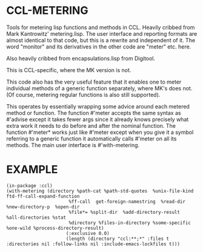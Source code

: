 # CCL-METERING

Tools for metering lisp functions and methods in CCL.
Heavily cribbed from Mark Kantrowitz' metering.lisp. The user interface and reporting formats are almost identical to that code, but this is a rewrite and independent of it. The word "monitor" and its derivatives in the other code are "meter" etc. here.

Also heavily cribbed from encapsulations.lisp from Digitool.

This is CCL-specific, where the MK version is not.

This code also has the very useful feature that it enables one to meter individual methods of a generic function separately, where MK's does not. (Of course, metering regular functions is also still supported).

This operates by essentially wrapping some advice around each metered method or function.
The function #'meter accepts the same syntax as #'advise except it takes fewer args since it already knows precisely what extra work it needs to do before and after the nominal function.
The function #'meter* works just like #'meter except when you give it a symbol referring to a generic function it automatically calls #'meter on all its methods.
The main user interface is #'with-metering.

# EXAMPLE
    (in-package :ccl)
    (with-metering (directory %path-cat %path-std-quotes  %unix-file-kind  ftd-ff-call-expand-function
                           %ff-call  get-foreign-namestring  %read-dir  %new-directory-p  %open-dir
                           %file*= %split-dir  %add-directory-result  %all-directories %stat
                           %directory %files-in-directory %some-specific %one-wild %process-directory-result)
                          (:exclusive 0.0)
                          (length (directory "ccl:**;*" :files t :directories nil :follow-links nil :include-emacs-lockfiles t)))